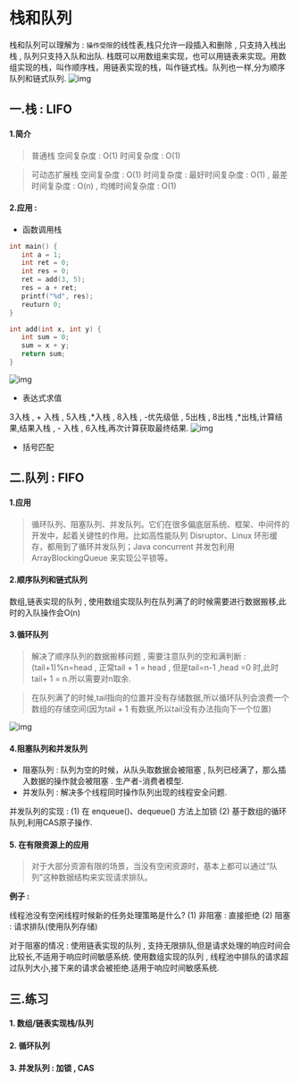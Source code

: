 # 栈和队列
栈和队列可以理解为 : `操作受限`的线性表,栈只允许一段插入和删除 , 只支持入栈出栈 , 队列只支持入队和出队.
栈既可以用数组来实现，也可以用链表来实现。用数组实现的栈，叫作顺序栈，用链表实现的栈，叫作链式栈。队列也一样,分为顺序队列和链式队列.
![img](..\resources\sql\stack_queue.jpg)

## 一.栈 : LIFO
#### 1.简介


> 普通栈
空间复杂度 : O(1)
时间复杂度 : O(1)

> 可动态扩展栈
空间复杂度 : O(1)
时间复杂度 : 最好时间复杂度 : O(1) , 最差时间复杂度 : O(n) , 均摊时间复杂度 : O(1)

#### 2.应用 : 

- 函数调用栈

```C++
int main() {
   int a = 1; 
   int ret = 0;
   int res = 0;
   ret = add(3, 5);
   res = a + ret;
   printf("%d", res);
   reuturn 0;
}

int add(int x, int y) {
   int sum = 0;
   sum = x + y;
   return sum;
}
```

![img](..\resources\sql\funstack.jpg)


- 表达式求值

3入栈 , + 入栈 , 5入栈 ,\*入栈 , 8入栈 , -优先级低 , 5出栈 , 8出栈 ,\*出栈,计算结果,结果入栈 , - 入栈 , 6入栈,再次计算获取最终结果.
![img](..\resources\sql\calcstack.jpg)

- 括号匹配



## 二.队列 : FIFO


#### 1.应用
>循环队列、阻塞队列、并发队列。它们在很多偏底层系统、框架、中间件的开发中，起着关键性的作用。比如高性能队列 Disruptor、Linux 环形缓存，都用到了循环并发队列；Java concurrent 并发包利用 ArrayBlockingQueue 来实现公平锁等。

#### 2.顺序队列和链式队列
数组,链表实现的队列 , 使用数组实现队列在队列满了的时候需要进行数据搬移,此时的入队操作会O(n)

#### 3.循环队列
>解决了顺序队列的数据搬移问题 , 需要注意队列的空和满判断 : (tail+1)%n=head ,
正常tail + 1 = head , 但是tail=n-1 ,head =0 时,此时 tail+ 1 = n.所以需要对n取余.

>在队列满了的时候,tail指向的位置并没有存储数据,所以循环队列会浪费一个数组的存储空间(因为tail + 1 有数据,所以tail没有办法指向下一个位置)

![img](../resources/sql/queue.jpg)

#### 4.阻塞队列和并发队列
- 阻塞队列 : 队列为空的时候，从队头取数据会被阻塞 , 队列已经满了，那么插入数据的操作就会被阻塞 . 生产者-消费者模型.
- 并发队列  : 解决多个线程同时操作队列出现的线程安全问题.

并发队列的实现 : 
(1) 在 enqueue()、dequeue() 方法上加锁
(2) 基于数组的循环队列,利用CAS原子操作.

#### 5. 在有限资源上的应用
> 对于大部分资源有限的场景，当没有空闲资源时，基本上都可以通过“队列”这种数据结构来实现请求排队。

**例子 :** 

线程池没有空闲线程时候新的任务处理策略是什么? 
(1) 非阻塞 : 直接拒绝
(2) 阻塞 : 请求排队(使用队列存储)

对于阻塞的情况  : 
使用链表实现的队列 , 支持无限排队,但是请求处理的响应时间会比较长,不适用于响应时间敏感系统.
使用数组实现的队列 , 线程池中排队的请求超过队列大小,接下来的请求会被拒绝.适用于响应时间敏感系统.


## 三.练习

#### 1. 数组/链表实现栈/队列

#### 2. 循环队列



#### 3. 并发队列 : 加锁 , CAS